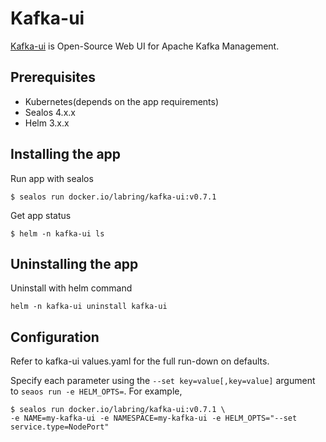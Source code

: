 # Kafka-ui

[Kafka-ui](https://github.com/provectus/kafka-ui) is Open-Source Web UI for Apache Kafka Management.

## Prerequisites

- Kubernetes(depends on the app requirements)
- Sealos 4.x.x
- Helm 3.x.x

## Installing the app

Run app with sealos

```shell
$ sealos run docker.io/labring/kafka-ui:v0.7.1
```

Get app status

```shell
$ helm -n kafka-ui ls
```

## Uninstalling the app

Uninstall with helm command

```shell
helm -n kafka-ui uninstall kafka-ui
```

## Configuration

Refer to kafka-ui values.yaml for the full run-down on defaults.

Specify each parameter using the `--set key=value[,key=value]` argument to `seaos run -e HELM_OPTS=`. For example,

```shell
$ sealos run docker.io/labring/kafka-ui:v0.7.1 \
-e NAME=my-kafka-ui -e NAMESPACE=my-kafka-ui -e HELM_OPTS="--set service.type=NodePort"
```
